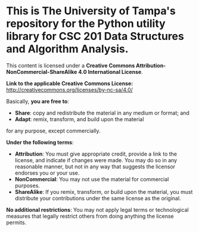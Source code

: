 <h1>This is The University of Tampa's repository for the Python utility library for CSC 201 Data Structures and Algorithm Analysis.</h1>

This content is licensed under a <b>Creative Commons Attribution-NonCommercial-ShareAlike 4.0 International License</b>.<p/>

<b>Link to the applicable Creative Commons License:</b><br/>
<a href="http://creativecommons.org/licenses/by-nc-sa/4.0/">http://creativecommons.org/licenses/by-nc-sa/4.0/</a><p/>

Basically, <b>you are free to</b>:
<ul>
    <li><b>Share</b>: copy and redistribute the material in any medium or format; and</li>
    <li><b>Adapt</b>: remix, transform, and build upon the material</li>
</ul>
for any purpose, except commercially.<p/>

<b>Under the following terms</b>:
<ul>
    <li><b>Attribution</b>: You must give appropriate credit, provide a link to the license, and indicate if changes were made.  You may do so in any reasonable manner, but not in any way that suggests the licensor endorses you or your use.</li>
    <li><b>NonCommercial</b>: You may not use the material for commercial purposes.</li>
    <li><b>ShareAlike</b>: If you remix, transform, or build upon the material, you must distribute your contributions under the same license as the original.</li>
</ul>

<b>No additional restrictions</b>: You may not apply legal terms or technological measures that legally restrict others from doing anything the license permits.
